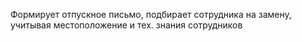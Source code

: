 Формирует отпускное письмо, подбирает сотрудника на замену, учитывая местоположение и тех. знания сотрудников
